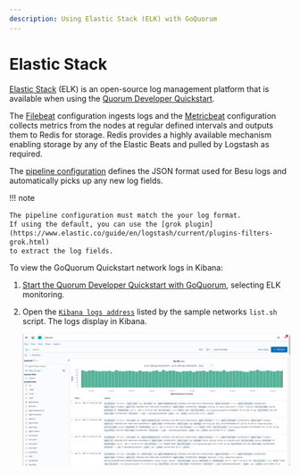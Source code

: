 ```yaml
---
description: Using Elastic Stack (ELK) with GoQuorum
---
```


# Elastic Stack

[Elastic Stack] (ELK) is an open-source log management platform that is available when using the
[Quorum Developer Quickstart](../../Tutorials/Quorum-Dev-Quickstart/Getting-Started.md).

The [Filebeat] configuration ingests logs and the [Metricbeat] configuration collects metrics from the nodes at regular
defined intervals and outputs them to Redis for storage.
Redis provides a highly available mechanism enabling storage by any of the Elastic Beats and pulled by Logstash as required.

The [pipeline configuration] defines the JSON format used for Besu logs and automatically picks up any new log fields.

!!! note

    The pipeline configuration must match the your log format.
    If using the default, you can use the [grok plugin](https://www.elastic.co/guide/en/logstash/current/plugins-filters-grok.html)
    to extract the log fields.

To view the GoQuorum Quickstart network logs in Kibana:

1. [Start the Quorum Developer Quickstart with GoQuorum](../../Tutorials/Quorum-Dev-Quickstart/Using-the-Quickstart.md),
   selecting ELK monitoring.
1. Open the [`Kibana logs address`](http://localhost:5601/app/kibana#/discover) listed by the sample networks `list.sh` script.
   The logs display in Kibana.

    ![Kibana](../../images/KibanaQuickstart.png)

<!-- Links -->
[Filebeat]: https://github.com/ConsenSys/quorum-dev-quickstart/blob/master/files/common/filebeat/filebeat.yml
[Metricbeat]: https://github.com/ConsenSys/quorum-dev-quickstart/blob/master/files/common/metricbeat/metricbeat.yml
[pipeline configuration]: https://github.com/ConsenSys/quorum-dev-quickstart/blob/master/files/common/logstash/pipeline/20_quorum.conf
[Elastic Stack]: https://www.elastic.co/what-is/elk-stack
